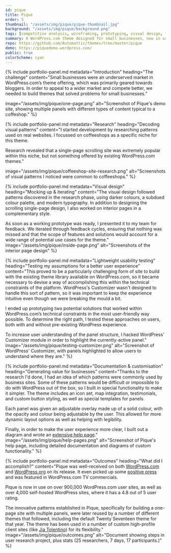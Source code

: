 ```yaml
---
id: pique
title: Pique
order: 5
thumbnail: "/assets/img/pique/pique-thumbnail.jpg"
background: "/assets/img/pique/background.png"
tags: [competitive analysis, wireframing, prototyping, visual design, front-end development, usability testing, documentation]
summary: A WordPress.com theme designed for small businesses, now in use on nearly one million WordPress sites.
repo: https://github.com/Automattic/themes/tree/master/pique
demo: https://piquedemo.wordpress.com/
public: true
colorScheme: cyan
---
```


{% include portfolio-panel.md
  metadata="Introduction"
  heading="The challenge"
  content="Small businesses were an underserved market in WordPress.com’s theme offering, which was primarily geared towards bloggers. In order to appeal to a wider market and compete better, we needed to build themes that solved problems for small businesses."

  image="/assets/img/pique/one-page.png"
  alt="Screenshot of Pique's demo site, showing multiple panels with different types of content typical to a coffeshop."
%}

{% include portfolio-panel.md
  metadata="Research"
  heading="Decoding visual patterns"
  content="I started development by researching patterns used on real websites. I focussed on coffeeshops as a specific niche for this theme.

  Research revealed that a single-page scrolling site was extremely popular within this niche, but not something offered by existing WordPress.com themes."

  image="/assets/img/pique/coffeeshop-site-research.png"
  alt="Screenshots of visual patterns I noticed were common to coffeeshops."
%}

{% include portfolio-panel.md
  metadata="Visual design"
  heading="Mocking up & iterating"
  content="The visual design followed patterns discovered in the research phase, using darker colours, a subdued colour palette, and modern typography. In addition to designing the scrolling single-page design, I also worked on interior pages in a complementary style.

  As soon as a working prototype was ready, I presented it to my team for feedback. We iterated through feedback cycles, ensuring that nothing was missed and that the scope of features and solutions would account for a wide range of potential use cases for the theme."
  image="/assets/img/pique/inside-page.png"
  alt="Screenshots of the interior page design"
%}

{% include portfolio-panel.md
  metadata="Lightweight usability testing"
  heading="Testing my assumptions for a better user experience"
  content="This proved to be a particularly challenging form of site to build with the existing theme library available on WordPress.com, so it became necessary to devise a way of accomplishing this within the technical constraints of the platform. WordPress's Customizer wasn't designed to handle this sort of pattern, so it was important to keep the experience intuitive even though we were breaking the mould a bit.

  I ended up prototyping two potential solutions that worked within WordPress.com’s technical constraints in the most user-friendly way possible. To determine the right path, I tested these approaches on users, both with and without pre-existing WordPress experience.

  To increase user understanding of the panel structure, I hacked WordPress’ Customizer module in order to highlight the currently-active panel."
  image="/assets/img/pique/testing-customizer.png"
  alt="Screenshot of WordPress' Customizer, with panels highlighted to allow users to understand where they are."
%}

{% include portfolio-panel.md
  metadata="Documentation & customisation"
  heading="Generating value for businesses"
  content="Thanks to the research I'd done, I had an idea of which patterns were commonly used by business sites. Some of these patterns would be difficult or impossible to do with WordPress out of the box, so I built in special functionality to make it simpler. The theme includes an icon set, map integration, testimonials, and custom button styling, as well as special templates for panels.

  Each panel was given an adjustable overlay made up of a solid colour, with the opacity and colour being adjustable by the user. This allowed for more dynamic layout options as well as helping with legibility.

  Finally, in order to make the user experience more clear, I built out a diagram and wrote an [extensive help page](https://wordpress.com/theme/pique)."
  image="/assets/img/pique/help-pages.png"
  alt="Screenshot of Pique's help page, including detailed documentation and diagrams of custom functionality."
%}

{% include portfolio-panel.md
  metadata="Outcomes"
  heading="What did I accomplish?"
  content="Pique was well-received on both [WordPress.com](https://en.blog.wordpress.com/2015/12/17/pique/) and [WordPress.org](https://wordpress.org/support/theme/pique/reviews/) on its release. It even picked up some [positive press](https://wptavern.com/pique-a-free-small-business-theme-for-wordpress) and was featured in WordPress.com TV commercials.

  Pique is now in use on over 900,000 WordPress.com user sites, as well as over 4,000 self-hosted WordPress sites, where it has a 4.8 out of 5 user rating.

  The innovative patterns established in Pique, specifically for building a one-page site with multiple panels, were later reused by a number of different themes that followed, including the default Twenty Seventeen theme for that year. The theme has been used in a number of custom high-profile client sites (like [Jia Tolentino](https://wordpress.com/discover-wordpress/2018/05/31/homepages-with-panels/)) for its flexibility."
  image="/assets/img/pique/outcomes.png"
  alt="Document showing steps in user research project, plus stats (25 researchers, 7 days, 17 participants.)"
%}
